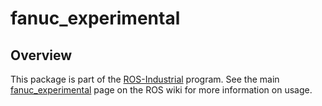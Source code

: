 # fanuc_experimental

## Overview

This package is part of the [ROS-Industrial][] program. See the main
[fanuc_experimental][] page on the ROS wiki for more information on usage.


[ROS-Industrial]: http://wiki.ros.org/Industrial
[fanuc_experimental]: http://wiki.ros.org/fanuc_experimental
